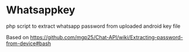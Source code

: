 # Whatsappkey

php script to extract whatsapp password from uploaded android key file

Based on 
https://github.com/mgp25/Chat-API/wiki/Extracting-password-from-device#bash
